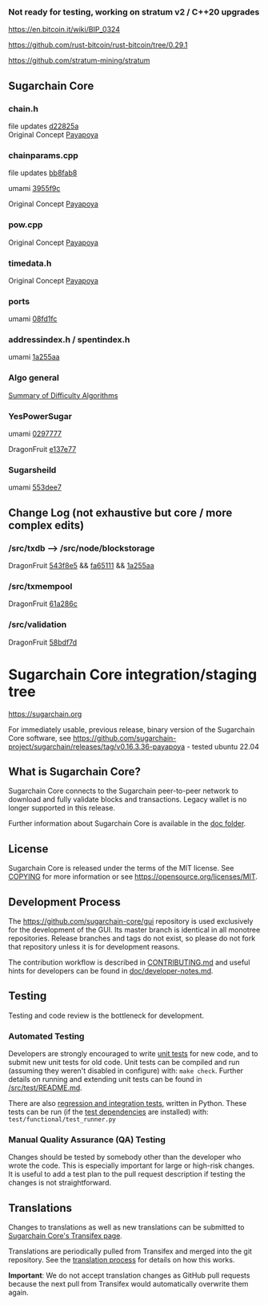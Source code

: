 ### Not ready for testing, working on stratum v2 / C++20 upgrades

https://en.bitcoin.it/wiki/BIP_0324 

https://github.com/rust-bitcoin/rust-bitcoin/tree/0.29.1 

https://github.com/stratum-mining/stratum

## Sugarchain Core 

### chain.h
file updates [d22825a](https://github.com/sugarchain-project/umami/commit/d22825a648274b7c7ba3beb1caed4a5c8f45a63d)  
Original Concept [Payapoya](https://github.com/sugarchain-project/sugarchain/blob/d2d13cacd9e7c2640a02e6392978a26df06f9eb8/src/chain.h#L36)

### chainparams.cpp
file updates [bb8fab8](https://github.com/sugarchain-project/umami/commit/bb8fab82b2eabd5608b192e0bed18c77c5365b02)

umami [3955f9c](https://github.com/sugarchain-project/umami/blob/main/src/chainparams.cpp)

Original Concept [Payapoya](https://github.com/sugarchain-project/sugarchain/blob/d2d13cacd9e7c2640a02e6392978a26df06f9eb8/src/chainparams.cpp#L143-L170)

### pow.cpp
Original Concept [Payapoya](https://github.com/sugarchain-project/sugarchain/blob/d2d13cacd9e7c2640a02e6392978a26df06f9eb8/src/pow.cpp)

### timedata.h 
Original Concept [Payapoya](https://github.com/sugarchain-project/sugarchain/blob/d2d13cacd9e7c2640a02e6392978a26df06f9eb8/src/timedata.h#L23)

### ports
umami [08fd1fc](https://github.com/sugarchain-project/umami/commit/08fd1fce9f8184936922e21aad569d2bc109622c)

### addressindex.h / spentindex.h 

umami [1a255aa](https://github.com/sugarchain-project/umami/commit/1a255aa8343a6629da95c826e6041bbb7a2b8c17)

### Algo general 
[Summary of Difficulty Algorithms](https://github.com/zawy12/difficulty-algorithms/issues/50)

### YesPowerSugar 

umami [0297777](https://github.com/sugarchain-project/umami/commit/02977772f85b627f0d50e4596fa2f17c2406709c)

DragonFruit [e137e77](https://github.com/jdawg24/umami-dragonfruit/commit/e137e77f3c6af87cde77ec0f8724642f0fea3e63)

### Sugarsheild 

umami [553dee7](https://github.com/sugarchain-project/umami/commit/553dee71f348ce968629b371db4599832db11532)

## Change Log (not exhaustive but core / more complex edits)

### /src/txdb --> /src/node/blockstorage

DragonFruit [543f8e5](https://github.com/sugarchain-project/umami/commit/543f8e5fa066d13efc9a380569125612b1de4b60) && [fa65111](https://github.com/bitcoin/bitcoin/commit/fa65111b99627289fd47dcfaa5197e0f09b8a50e#diff-114c2880ec1ff2c5293ac65ceda0637bf92c05745b74b58410585a549464a33f) && [1a255aa](https://github.com/sugarchain-project/umami/commit/1a255aa8343a6629da95c826e6041bbb7a2b8c17#diff-cafbe1353eff6084b73fd3b6c3dee603e0827348fdd2fe12dfad1e01003a84ed)

### /src/txmempool 

DragonFruit [61a286c](https://github.com/sugarchain-project/umami/commit/61a286ce364452b5c474dbe6d2083980099a94ce)

### /src/validation 

DragonFruit [58bdf7d](https://github.com/sugarchain-project/umami/commit/58bdf7d015b8f487715f80b526f65f8d0dd5c4f1)


Sugarchain Core integration/staging tree
=====================================

https://sugarchain.org

For immediately usable, previous release, binary version of the Sugarchain Core software, see
https://github.com/sugarchain-project/sugarchain/releases/tag/v0.16.3.36-payapoya - tested ubuntu 22.04

What is Sugarchain Core?
---------------------

Sugarchain Core connects to the Sugarchain peer-to-peer network to download and fully
validate blocks and transactions. Legacy wallet is no longer supported in this release. 

Further information about Sugarchain Core is available in the [doc folder](/doc).

License
-------

Sugarchain Core is released under the terms of the MIT license. See [COPYING](COPYING) for more
information or see https://opensource.org/licenses/MIT.

Development Process
-------------------

The https://github.com/sugarchain-core/gui repository is used exclusively for the
development of the GUI. Its master branch is identical in all monotree
repositories. Release branches and tags do not exist, so please do not fork
that repository unless it is for development reasons.

The contribution workflow is described in [CONTRIBUTING.md](CONTRIBUTING.md)
and useful hints for developers can be found in [doc/developer-notes.md](doc/developer-notes.md).

Testing
-------

Testing and code review is the bottleneck for development.

### Automated Testing

Developers are strongly encouraged to write [unit tests](src/test/README.md) for new code, and to
submit new unit tests for old code. Unit tests can be compiled and run
(assuming they weren't disabled in configure) with: `make check`. Further details on running
and extending unit tests can be found in [/src/test/README.md](/src/test/README.md).

There are also [regression and integration tests](/test), written
in Python.
These tests can be run (if the [test dependencies](/test) are installed) with: `test/functional/test_runner.py`


### Manual Quality Assurance (QA) Testing

Changes should be tested by somebody other than the developer who wrote the
code. This is especially important for large or high-risk changes. It is useful
to add a test plan to the pull request description if testing the changes is
not straightforward.

Translations
------------

Changes to translations as well as new translations can be submitted to
[Sugarchain Core's Transifex page](https://www.transifex.com/sugarchain/sugarchain/).

Translations are periodically pulled from Transifex and merged into the git repository. See the
[translation process](doc/translation_process.md) for details on how this works.

**Important**: We do not accept translation changes as GitHub pull requests because the next
pull from Transifex would automatically overwrite them again.
